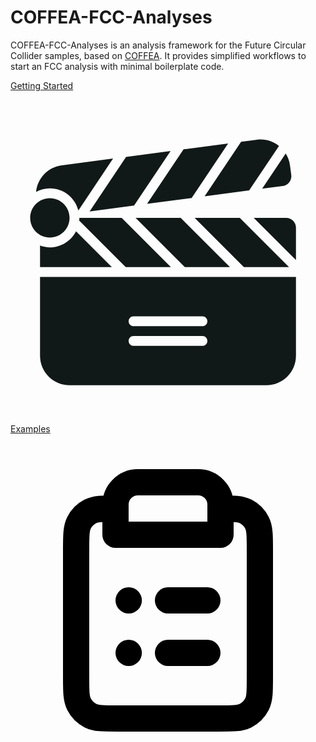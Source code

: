 # COFFEA-FCC-Analyses

COFFEA-FCC-Analyses is an analysis framework for the Future Circular Collider samples, based on [COFFEA](https://coffea-hep.readthedocs.io/en/latest/). It provides simplified workflows to start an FCC analysis with minimal boilerplate code.


<div class=" columns-2 m-2">
  <a href="https://coffea-fcc-analyses.readthedocs.io/en/latest/getting-started/index.html">
  <div class="flex flex-col content-center bg-slate-500 m-4 p-2 hover:bg-slate-400 ">
    <div >
      <p class="text-3xl text-center">Getting Started </p>
    </div>
    <div class="flex justify-center items-cente m-2">
      <svg version="1.1" id="Uploaded to svgrepo.com" xmlns="http://www.w3.org/2000/svg" xmlns:xlink="http://www.w3.org/1999/xlink" 
	 width="800px" height="800px" viewBox="0 0 32 32" xml:space="preserve">
<style type="text/css">
	.stone_een{fill:#111918;}
	.st0{fill:#0B1719;}
</style>
<path class="stone_een" d="M17.707,17l-5-5h4.586l5,5H17.707z M4,15c-0.353,0-0.686-0.072-1-0.184V17h7.293l-3.635-3.635
	C6.159,14.332,5.163,15,4,15z M27.659,8.761c0.547-0.072,0.933-0.574,0.861-1.121l-0.13-0.992c-0.057-0.436-0.214-0.832-0.432-1.184
	l-2.392,3.573L27.659,8.761z M24.247,9.21l3.025-4.518c-0.516-0.409-1.161-0.655-1.853-0.655c-0.13,0-0.261,0.008-0.394,0.026
	l-1.6,0.21L19.72,9.806L24.247,9.21z M28.293,17l-5-5h-4.586l5,5H28.293z M16.293,17l-5-5h-0.662H7c0,0.091-0.014,0.177-0.025,0.264
	L11.707,17H16.293z M6,12c0-1.105-0.895-2-2-2s-2,0.895-2,2c0,1.105,0.895,2,2,2S6,13.105,6,12z M3,18h26v8c0,1.657-1.343,3-3,3H6
	c-1.657,0-3-1.343-3-3V18z M12,22.5c0,0.276,0.224,0.5,0.5,0.5h7c0.276,0,0.5-0.224,0.5-0.5S19.776,22,19.5,22h-7
	C12.224,22,12,22.224,12,22.5z M12,24.5c0,0.276,0.224,0.5,0.5,0.5h7c0.276,0,0.5-0.224,0.5-0.5S19.776,24,19.5,24h-7
	C12.224,24,12,24.224,12,24.5z M28,12h-3.293L29,16.293V13C29,12.448,28.552,12,28,12z M18.401,9.98l3.706-5.535l-4.525,0.593
	l-3.708,5.538L18.401,9.98z M12.555,10.75l3.709-5.539L11.74,5.803l-3.706,5.542L12.555,10.75z M6.894,11.25l3.527-5.274
	L5.195,6.661c-1.417,0.186-2.468,1.334-2.593,2.7C3.021,9.138,3.492,9,4,9C5.396,9,6.559,9.958,6.894,11.25z"/>
</svg>
    </div>
  </div>
  </a>
  <a href="https://coffea-fcc-analyses.readthedocs.io/en/latest/getting-started/index.html">
  <div class="flex flex-col bg-slate-500 m-4 p-2 hover:bg-slate-400 ">
    <div>
      <p class="text-3xl text-center">Examples </p>
    </div>
    <div class="flex justify-center items-center m-2" >
      <svg width="800px" height="800px" viewBox="0 0 24 24" fill="none" xmlns="http://www.w3.org/2000/svg">
<path d="M8 5.00005C7.01165 5.00082 6.49359 5.01338 6.09202 5.21799C5.71569 5.40973 5.40973 5.71569 5.21799 6.09202C5 6.51984 5 7.07989 5 8.2V17.8C5 18.9201 5 19.4802 5.21799 19.908C5.40973 20.2843 5.71569 20.5903 6.09202 20.782C6.51984 21 7.07989 21 8.2 21H15.8C16.9201 21 17.4802 21 17.908 20.782C18.2843 20.5903 18.5903 20.2843 18.782 19.908C19 19.4802 19 18.9201 19 17.8V8.2C19 7.07989 19 6.51984 18.782 6.09202C18.5903 5.71569 18.2843 5.40973 17.908 5.21799C17.5064 5.01338 16.9884 5.00082 16 5.00005M8 5.00005V7H16V5.00005M8 5.00005V4.70711C8 4.25435 8.17986 3.82014 8.5 3.5C8.82014 3.17986 9.25435 3 9.70711 3H14.2929C14.7456 3 15.1799 3.17986 15.5 3.5C15.8201 3.82014 16 4.25435 16 4.70711V5.00005M15 12H12M15 16H12M9 12H9.01M9 16H9.01" stroke="#000000" stroke-width="2" stroke-linecap="round" stroke-linejoin="round"/>
</svg>
    </div>
  </div>
  </a>
</div>
